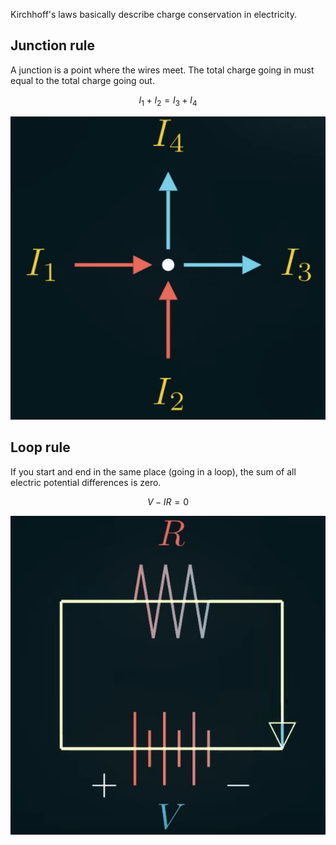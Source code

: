 Kirchhoff's laws basically describe charge conservation in electricity.

## Junction rule

A junction is a point where the wires meet. The total charge going in must equal to the total charge going out.

$$
I_1 + I_2 = I_3 + I_4
$$

![](../Assets/kirchhoff-junction-rule.png)

## Loop rule

If you start and end in the same place (going in a loop), the sum of all electric potential differences is zero.

$$
V - IR = 0
$$

![](../Assets/kirchhoff-loop-rule.png)